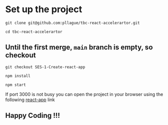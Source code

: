# Set up the project
```
git clone git@github.com:pllague/tbc-react-accelerartor.git
```
```
cd tbc-react-accelerartor
```

## Until the first merge, `main` branch is empty, so checkout
```
git checkout SES-1-Create-react-app
```

```
npm install
```
```
npm start
```
If port 3000 is not busy you can open the project in your browser using the following [react-app](http://localhost:3000/) link

## Happy Coding !!!
